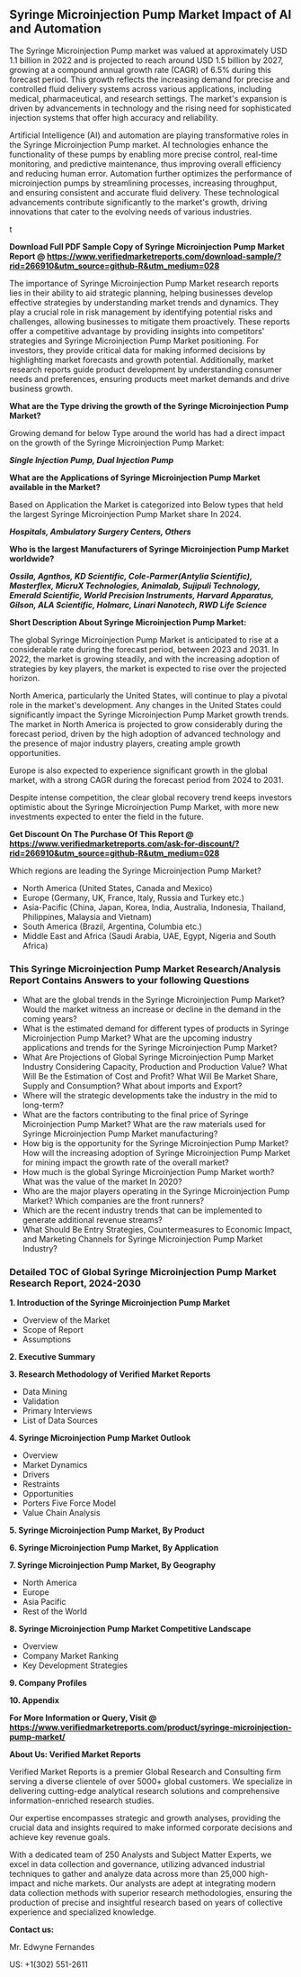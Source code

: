<h2>Syringe Microinjection Pump Market Impact of AI and Automation</h2><p>The Syringe Microinjection Pump market was valued at approximately USD 1.1 billion in 2022 and is projected to reach around USD 1.5 billion by 2027, growing at a compound annual growth rate (CAGR) of 6.5% during this forecast period. This growth reflects the increasing demand for precise and controlled fluid delivery systems across various applications, including medical, pharmaceutical, and research settings. The market's expansion is driven by advancements in technology and the rising need for sophisticated injection systems that offer high accuracy and reliability.</p><p>Artificial Intelligence (AI) and automation are playing transformative roles in the Syringe Microinjection Pump market. AI technologies enhance the functionality of these pumps by enabling more precise control, real-time monitoring, and predictive maintenance, thus improving overall efficiency and reducing human error. Automation further optimizes the performance of microinjection pumps by streamlining processes, increasing throughput, and ensuring consistent and accurate fluid delivery. These technological advancements contribute significantly to the market's growth, driving innovations that cater to the evolving needs of various industries.</p>t</p><p id="" class=""><strong>Download Full PDF Sample Copy of Syringe Microinjection Pump Market Report @ <a href="https://www.verifiedmarketreports.com/download-sample/?rid=266910&utm_source=github-R&utm_medium=028" target="_blank">https://www.verifiedmarketreports.com/download-sample/?rid=266910&utm_source=github-R&utm_medium=028</a></strong></p><p>The importance of&nbsp;Syringe Microinjection Pump Market research reports lies in their ability to aid strategic planning, helping businesses develop effective strategies by understanding market trends and dynamics. They play a crucial role in risk management by identifying potential risks and challenges, allowing businesses to mitigate them proactively. These reports offer a competitive advantage by providing insights into competitors' strategies and Syringe Microinjection Pump Market positioning. For investors, they provide critical data for making informed decisions by highlighting market forecasts and growth potential. Additionally, market research reports guide product development by understanding consumer needs and preferences, ensuring products meet market demands and drive business growth.</p><p><strong>What are the&nbsp;Type driving the growth of the Syringe Microinjection Pump Market?</strong></p><p id="" class="">Growing demand for below Type around the world has had a direct impact on the growth of the Syringe Microinjection Pump Market:</p><em><strong>Single Injection Pump, Dual Injection Pump</strong></em></p><strong>What are the&nbsp;Applications&nbsp;of Syringe Microinjection Pump Market available in the Market?</strong></p><p id="" class="">Based on Application the Market is categorized into Below types that held the largest Syringe Microinjection Pump Market share In 2024.</p><em><strong>Hospitals, Ambulatory Surgery Centers, Others</strong></em></p><strong>Who is the largest Manufacturers of Syringe Microinjection Pump Market worldwide?</strong></p><p><em><strong>Ossila, Agnthos, KD Scientific, Cole-Parmer(Antylia Scientific), Masterflex, MicruX Technologies, Animalab, Sujipuli Technology, Emerald Scientific, World Precision Instruments, Harvard Apparatus, Gilson, ALA Scientific, Holmarc, Linari Nanotech, RWD Life Science</strong></em></p><p id="" class=""><strong>Short Description About Syringe Microinjection Pump Market:</strong></p><p>The global Syringe Microinjection Pump Market is anticipated to rise at a considerable rate during the forecast period, between 2023 and 2031. In 2022, the market is growing steadily, and with the increasing adoption of strategies by key players, the market is expected to rise over the projected horizon.</p><p>North America, particularly the United States, will continue to play a pivotal role in the market's development. Any changes in the United States could significantly impact the Syringe Microinjection Pump Market growth trends. The market in North America is projected to grow considerably during the forecast period, driven by the high adoption of advanced technology and the presence of major industry players, creating ample growth opportunities.</p><p>Europe is also expected to experience significant growth in the global market, with a strong CAGR during the forecast period from 2024 to 2031.</p><p>Despite intense competition, the clear global recovery trend keeps investors optimistic about the Syringe Microinjection Pump Market, with more new investments expected to enter the field in the future.</p><p id="" class=""><strong>Get Discount On The Purchase Of This Report @ <a href="https://www.verifiedmarketreports.com/ask-for-discount/?rid=266910&utm_source=github-R&utm_medium=028" target="_blank">https://www.verifiedmarketreports.com/ask-for-discount/?rid=266910&utm_source=github-R&utm_medium=028</a></strong></p>Which regions are leading the Syringe Microinjection Pump Market?</p><ul><li>North America (United States, Canada and Mexico)</li><li>Europe (Germany, UK, France, Italy, Russia and Turkey etc.)</li><li>Asia-Pacific (China, Japan, Korea, India, Australia, Indonesia, Thailand, Philippines, Malaysia and Vietnam)</li><li>South America (Brazil, Argentina, Columbia etc.)</li><li>Middle East and Africa (Saudi Arabia, UAE, Egypt, Nigeria and South Africa)</li></ul><h3 id="" class="">This Syringe Microinjection Pump Market Research/Analysis Report Contains Answers to your following Questions</h3><ul><li>What are the global trends in the Syringe Microinjection Pump Market? Would the market witness an increase or decline in the demand in the coming years?</li><li>What is the estimated demand for different types of products in Syringe Microinjection Pump Market? What are the upcoming industry applications and trends for the Syringe Microinjection Pump Market?</li><li>What Are Projections of Global Syringe Microinjection Pump Market Industry Considering Capacity, Production and Production Value? What Will Be the Estimation of Cost and Profit? What Will Be Market Share, Supply and Consumption? What about imports and Export?</li><li>Where will the strategic developments take the industry in the mid to long-term?</li><li>What are the factors contributing to the final price of Syringe Microinjection Pump Market? What are the raw materials used for Syringe Microinjection Pump Market manufacturing?</li><li>How big is the opportunity for the Syringe Microinjection Pump Market? How will the increasing adoption of Syringe Microinjection Pump Market for mining impact the growth rate of the overall market?</li><li>How much is the global Syringe Microinjection Pump Market worth? What was the value of the market In 2020?</li><li>Who are the major players operating in the Syringe Microinjection Pump Market? Which companies are the front runners?</li><li>Which are the recent industry trends that can be implemented to generate additional revenue streams?</li><li>What Should Be Entry Strategies, Countermeasures to Economic Impact, and Marketing Channels for Syringe Microinjection Pump Market Industry?</li></ul><h3 id="" class="">Detailed TOC of Global Syringe Microinjection Pump Market Research Report, 2024-2030</h3><p id="" class=""><strong>1. Introduction of the Syringe Microinjection Pump Market</strong></p><ul><li>Overview of the Market</li><li>Scope of Report</li><li>Assumptions</li></ul><p id="" class=""><strong>2. Executive Summary</strong></p><p id="" class=""><strong>3. Research Methodology of Verified Market Reports</strong></p><ul><li>Data Mining</li><li>Validation</li><li>Primary Interviews</li><li>List of Data Sources</li></ul><p id="" class=""><strong>4. Syringe Microinjection Pump Market Outlook</strong></p><ul><li>Overview</li><li>Market Dynamics</li><li>Drivers</li><li>Restraints</li><li>Opportunities</li><li>Porters Five Force Model</li><li>Value Chain Analysis</li></ul><p id="" class=""><strong>5. Syringe Microinjection Pump Market, By Product</strong></p><p id="" class=""><strong>6. Syringe Microinjection Pump Market, By Application</strong></p><p id="" class=""><strong>7. Syringe Microinjection Pump Market, By Geography</strong></p><ul><li>North America</li><li>Europe</li><li>Asia Pacific</li><li>Rest of the World</li></ul><p id="" class=""><strong>8. Syringe Microinjection Pump Market Competitive Landscape</strong></p><ul><li>Overview</li><li>Company Market Ranking</li><li>Key Development Strategies</li></ul><p id="" class=""><strong>9. Company Profiles</strong></p><p id="" class=""><strong>10. Appendix</strong></p><p id="" class=""><strong>For More Information or Query, Visit @ <a href="https://www.verifiedmarketreports.com/product/syringe-microinjection-pump-market/" target="_blank">https://www.verifiedmarketreports.com/product/syringe-microinjection-pump-market/</a></strong></p><p id="" class=""><strong>About Us: Verified Market Reports</strong></p><p id="" class="">Verified Market Reports is a premier Global Research and Consulting firm serving a diverse clientele of over 5000+ global customers. We specialize in delivering cutting-edge analytical research solutions and comprehensive information-enriched research studies.</p><p id="" class="">Our expertise encompasses strategic and growth analyses, providing the crucial data and insights required to make informed corporate decisions and achieve key revenue goals.</p><p id="" class="">With a dedicated team of 250 Analysts and Subject Matter Experts, we excel in data collection and governance, utilizing advanced industrial techniques to gather and analyze data across more than 25,000 high-impact and niche markets. Our analysts are adept at integrating modern data collection methods with superior research methodologies, ensuring the production of precise and insightful research based on years of collective experience and specialized knowledge.</p><p id="" class=""><strong>Contact us:</strong></p><p id="" class="">Mr. Edwyne Fernandes</p><p id="" class="">US: +1(302) 551-2611</p>